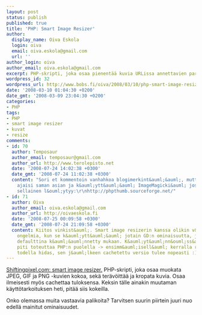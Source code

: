 ```yaml
---
layout: post
status: publish
published: true
title: 'PHP: Smart Image Resizer'
author:
  display_name: Oiva Eskola
  login: oiva
  email: oiva.eskola@gmail.com
  url: ''
author_login: oiva
author_email: oiva.eskola@gmail.com
excerpt: PHP-skripti, joka osaa pienentää kuvia URLissa annettavien parametrien perusteella.
wordpress_id: 32
wordpress_url: http://www.bobs.fi/oiva/2008/03/10/php-smart-image-resizer/
date: '2008-03-10 01:04:30 +0200'
date_gmt: '2008-03-09 23:04:30 +0200'
categories:
- PHP
tags:
- PHP
- smart image resizer
- kuvat
- resize
comments:
- id: 70
  author: Temposaur
  author_email: temposaur@gmail.com
  author_url: http://www.terolepisto.net
  date: '2008-07-24 14:02:38 +0300'
  date_gmt: '2008-07-24 11:02:38 +0300'
  content: "Sori et kommentoin vanhahkoa blogimerkint&auml;&auml;, mutta phpThumb
    ajaisi saman asian ja k&auml;ytt&auml;&auml; ImageMagicki&auml; jos palvelimelta
    sellainen l&ouml;ytyy:\r\nhttp://phpthumb.sourceforge.net/"
- id: 71
  author: Oiva
  author_email: oiva.eskola@gmail.com
  author_url: http://oivaeskola.fi
  date: '2008-07-25 00:09:58 +0300'
  date_gmt: '2008-07-24 21:09:58 +0300'
  content: Kiitos vinkist&auml;. Smart image resizerin kanssa olikin v&auml;h&auml;n
    ongelmia, kun se k&auml;ytt&auml;&auml; jotain GD:n ominaisuutta, jota ei ole
    defaulttina k&auml;&auml;nnetty mukaan. K&auml;yt&auml;nn&ouml;ss&auml; yksi funktio
    piti toteuttaa PHP:n puolella -> ensimm&auml;isell&auml; kerralla resize on todella
    todella hidas, sen j&auml;lkeen cachetettu versio tulee nopeasti :)
---
```

<p><a href="http://shiftingpixel.com/2008/03/03/smart-image-resizer/">Shiftingpixel.com: smart image resizer.</a> PHP-skripti, joka osaa muokata JPEG, GIF ja PNG -kuvien kokoa, sek&auml; ter&auml;v&ouml;itt&auml;&auml; ja kropata kuvia. Osaa ilmeisesti my&ouml;s cachettaa tuloksensa. Keksin t&auml;lle ainakin muutaman k&auml;ytt&ouml;tarkoituksen heti, pit&auml;&auml; siis kokeilla.</p>
<p>Onko olemassa muita vastaavia palikoita? Tarvitsen suurin piirtein juuri nuo edell&auml; mainitut ominaisuudet.</p>
